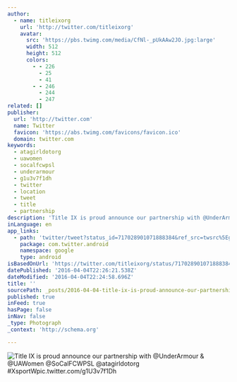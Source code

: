 ```yaml
---
author:
  - name: titleixorg
    url: 'http://twitter.com/titleixorg'
    avatar:
      src: 'https://pbs.twimg.com/media/CfNl-_pUkAAw2JO.jpg:large'
      width: 512
      height: 512
      colors:
        - - 226
          - 25
          - 41
        - - 246
          - 244
          - 247
related: []
publisher:
  url: 'http://twitter.com'
  name: Twitter
  favicon: 'https://abs.twimg.com/favicons/favicon.ico'
  domain: twitter.com
keywords:
  - atagirldotorg
  - uawomen
  - socalfcwpsl
  - underarmour
  - g1u3v7f1dh
  - twitter
  - location
  - tweet
  - title
  - partnership
description: 'Title IX is proud announce our partnership with @UnderArmour & @UAWomen @SoCalFCWPSL @atagirldotorg #XsportWpic.twitter.com/g1U3v7f1Dh'
inLanguage: en
app_links:
  - path: 'twitter/tweet?status_id=717028901071888384&ref_src=twsrc%5Egoogle%7Ctwcamp%5Eandroidseo%7Ctwgr%5Estatus%7Ctwterm%5E717028901071888384'
    package: com.twitter.android
    namespace: google
    type: android
isBasedOnUrl: 'https://twitter.com/titleixorg/status/717028901071888384'
datePublished: '2016-04-04T22:26:21.538Z'
dateModified: '2016-04-04T22:24:58.696Z'
title: ''
sourcePath: _posts/2016-04-04-title-ix-is-proud-announce-our-partnership-with-underarmour.md
published: true
inFeed: true
hasPage: false
inNav: false
_type: Photograph
_context: 'http://schema.org'

---
```

![Title IX is proud announce our partnership with @UnderArmour & @UAWomen @SoCalFCWPSL @atagirldotorg #XsportWpic.twitter.com/g1U3v7f1Dh](https://pbs.twimg.com/media/CfNl-_pUkAAw2JO.jpg:large)